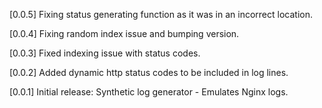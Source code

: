 [0.0.5]
Fixing status generating function as it was in an incorrect location.

[0.0.4]
Fixing random index issue and bumping version.

[0.0.3]
Fixed indexing issue with status codes.

[0.0.2]
Added dynamic http status codes to be included in log lines.

[0.0.1]
Initial release: Synthetic log generator - Emulates Nginx logs. 
